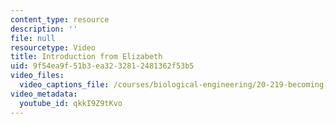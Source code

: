 ```yaml
---
content_type: resource
description: ''
file: null
resourcetype: Video
title: Introduction from Elizabeth
uid: 9f54ea9f-51b3-ea32-3281-2481362f53b5
video_files:
  video_captions_file: /courses/biological-engineering/20-219-becoming-the-next-bill-nye-writing-and-hosting-the-educational-show-january-iap-2015/day-13-screening-final-cuts/introduction-from-elizabeth/qkkI9Z9tKvo.vtt
video_metadata:
  youtube_id: qkkI9Z9tKvo
---
```

